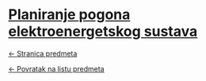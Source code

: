 # [Planiranje pogona elektroenergetskog sustava](https://www.github.com/studosi-fer/PPES)
[<- Stranica predmeta](https://www.fer.unizg.hr/predmet/ppes)

[<- Povratak na listu predmeta](https://www.github.com/studosi/FER)